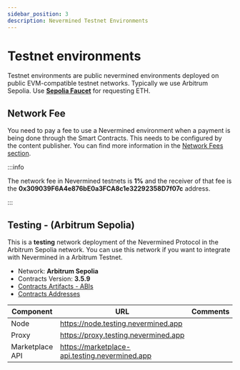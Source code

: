 ```yaml
---
sidebar_position: 3
description: Nevermined Testnet Environments
---
```


# Testnet environments

Testnet environments are public nevermined environments deployed on public EVM-compatible testnet networks. Typically we use Arbitrum Sepolia.
Use **[Sepolia Faucet](https://sepoliafaucet.com/)** for requesting ETH.

## Network Fee

You need to pay a fee to use a Nevermined environment when a payment is being done through the Smart Contracts. This needs to be configured by the content publisher. You can find more information in the [Network Fees section](network-fees.mdx).

:::info

The network fee in Nevermined testnets is **1%** and the receiver of that fee is the **0x309039F6A4e876bE0a3FCA8c1e32292358D7f07c** address.

:::


## Testing - (Arbitrum Sepolia)

This is a **testing** network deployment of the Nevermined Protocol in the Arbitrum Sepolia network. You can use this network if you want to integrate with Nevermined in a Arbitrum Testnet.


* Network: **Arbitrum Sepolia**
* Contracts Version: **3.5.9**
* [Contracts Artifacts - ABIs](https://artifacts.nevermined.network/421614/public/contracts_v3.5.9.tar.gz)
* [Contracts Addresses](https://artifacts.nevermined.network/421614/public/contracts_v3.5.9.json)

| Component | URL | Comments          |
|-----------|-----|-------------------|
| Node | https://node.testing.nevermined.app | |
| Proxy | https://proxy.testing.nevermined.app | |
| Marketplace API | https://marketplace-api.testing.nevermined.app | |

